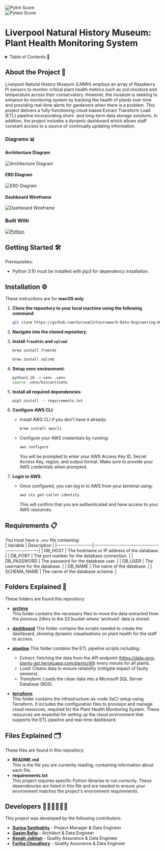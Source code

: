 ![Pylint Score](.github/badges/pylint.svg)  
![Pytest Score](.github/badges/test.svg)
# Liverpool Natural History Museum: Plant Health Monitoring System

<details>
  <summary>Table of Contents 📝</summary>
  <ol>
     <li>
      <a href="#about-the-project-">About The Project</a>
      <ul>
        <li><a href="#diagrams-">Diagrams</a></li>
        <li><a href="#built-with">Built With</a></li>
      </ul>
    </li>
    <li>
      <a href="#getting-started-">Getting Started</a>
    </li>
    <li><a href="#installation-">Installation</a></li>
    <li>
      <a href="#requirements-">Requirements</a>
    </li>
    <li>
      <a href="#folders-explained-">Folders Explained</a>
    </li>
    <li>
      <a href="#files-explained-">Files Explained</a>
    </li>
    <li>
      <a href="#developers-">Developers</a>
    </li>
  </ol>
</details>

## About the Project 🌱
Liverpool Natural History Museum (LNMH) employs an array of Raspberry Pi sensors to monitor critical plant health metrics such as soil moisture and temperature across their conservatory. However, the museum is seeking to enhance its monitoring system by tracking the health of plants over time and providing real-time alerts for gardeners when there is a problem. This project delivers a fully-functioning cloud-based Extract Transform Load (ETL) pipeline incorporating short- and long-term data storage solutions. In addition, the project includes a dynamic dashboard which allows staff constant access to a source of continually updating information. 

### Diagrams 📊

#### Architecture Diagram

![Architecture Diagram](/images/architecture-diagram.png)

#### ERD Diagram

![ERD Diagram](/images/ERD-diagram.png)

#### Dashboard Wireframe

![Dashboard Wireframe](/images/wireframe.png)

### Built With
 [![Python][Python.com]][Python-url]


## Getting Started 🛠️ 
Prerequisites:
- Python 3.10 must be installed with pip3 for dependency installation.  


## Installation ⚙️
These instructions are for **macOS only**.

1. **Clone the repository to your local machine using the following command**:
    ```sh
    git clone https://github.com/SurinaCS/Coursework-Data-Engineering-Week-5.git
    ```
2. **Navigate into the cloned repository**.
3. **Install `freedtds` and `sqlcmd`**:
    ```sh
    brew install freetds
    ```
    ```zsh
    brew install sqlcmd
    ```
4. **Setup venv environment**:
    ```zsh
    python3.10 -m venv .venv
    source .venv/bin/activate
    ```
5. **Install all required dependencies**:
    ```sh
    pip3 install -r requirements.txt
    ```
6. **Configure AWS CLI**:
    - Install AWS CLI if you don't have it already:
        ```sh
        brew install awscli
        ```
    - Configure your AWS credentials by running:
        ```sh
        aws configure
        ```
      You will be prompted to enter your AWS Access Key ID, Secret Access Key, region, and output format. Make sure to provide your AWS credentials when prompted.

7. **Login to AWS**:
    - Once configured, you can log in to AWS from your terminal using:
        ```sh
        aws sts get-caller-identity
        ```
      This will confirm that you are authenticated and have access to your AWS resources.

## Requirements 📋
You must have a `.env` file containing:   
| Variable         | Description                                      |
|------------------|--------------------------------------------------|
| DB_HOST          | The hostname or IP address of the database.      |
| DB_PORT          | The port number for the database connection.     |
| DB_PASSWORD      | The password for the database user.              |
| DB_USER          | The username for the database.                   |
| DB_NAME          | The name of the database.                        |
| SCHEMA_NAME      | The name of the database schema.                 |

   
## Folders Explained 📁
These folders are found this repository:     
- **[archive](https://github.com/SurinaCS/lmnh-plant-sensors/tree/main/archive)**     
   This folder contains the necessary files to move the data extracted from the previous 24hrs to the S3 bucket where 'archived' data is stored.
- **[dashboard](https://github.com/SurinaCS/lmnh-plant-sensors/tree/main/dashboard)**
  This folder contains the scripts needed to create the dashboard, showing dynamic visualisations on plant health for the staff to access.

- **[pipeline](https://github.com/SurinaCS/lmnh-plant-sensors/tree/main/pipeline)**
  This folder contains the ETL pipeline scripts including:
    - _Extract_: Fetching the data from the API endpoint (https://data-eng-plants-api.herokuapp.com/plants/49) every minute for all plants.
    - _Load_: Cleans data to ensure reliability (mitigate impact of faulty sensors).
    - _Transform_: Loads the clean data into a Microsoft SQL Server Database (RDS).

- **[terraform](https://github.com/SurinaCS/lmnh-plant-sensors/tree/main/terraform)**  
  This folder contains the infrastructure-as-code (IaC) setup using Terraform. It includes the configuration files to provision and manage cloud resources, required for the Plant Health Monitoring System. These resources are essential for setting up the cloud environment that supports the ETL pipeline and real-time dashboard.


## Files Explained 🗂️
These files are found in this repository:
- **README.md**  
  This is the file you are currently reading, containing information about each file.   
- **requirements.txt**  
  This project requires specific Python libraries to run correctly. These dependencies are listed in this file and are needed to ensure your environment matches the project's environment requirements.


[Python.com]: https://img.shields.io/badge/python-3670A0?style=for-the-badge&logo=python&logoColor=ffdd54
[Python-url]: https://www.python.org/


## Developers 👨🏽‍💻👩🏽‍💻
This project was developed by the following contributors:

- **[Surina Santhokhy](https://github.com/SurinaCS)** - Project Manager & Data Engineer
- **[Qasim Rafiq](https://github.com/qrafiq1)** - Architect & Data Engineer
- **[Keogh Jokhan](https://github.com/keoghrmj)** - Quality Assurance & Data Engineer
- **[Fariha Choudhury](https://github.com/farihachoudhury)** - Quality Assurance & Data Engineer